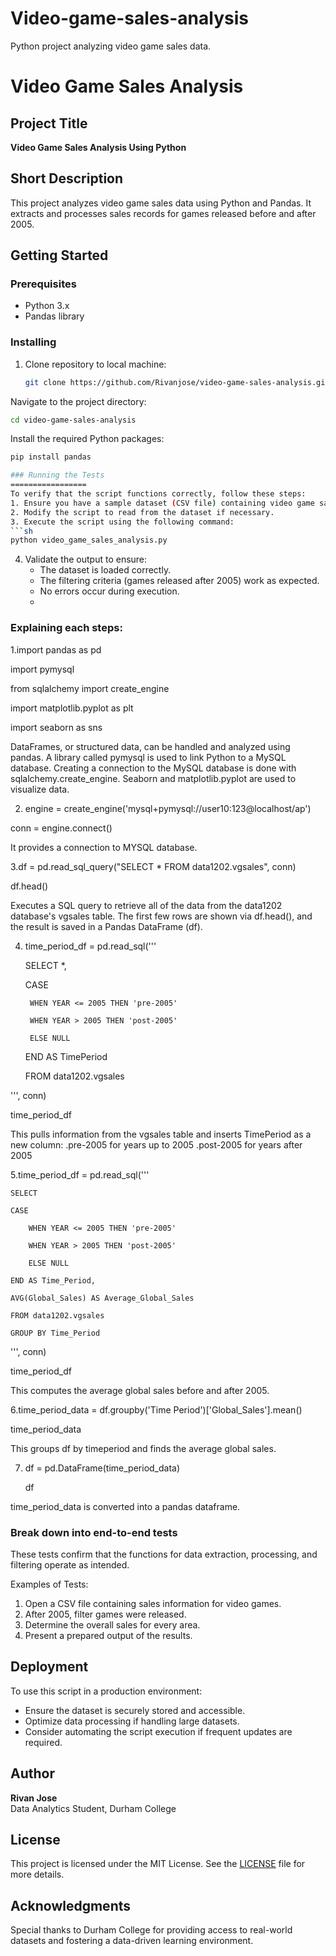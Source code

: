 # Video-game-sales-analysis
Python project analyzing video game sales data.
# Video Game Sales Analysis

## Project Title
**Video Game Sales Analysis Using Python**

## Short Description
This project analyzes video game sales data using Python and Pandas. It extracts and processes sales records for games released before and after 2005.

## Getting Started

### Prerequisites
- Python 3.x
- Pandas library

### Installing
1. Clone repository to local machine:
   ```sh
   git clone https://github.com/Rivanjose/video-game-sales-analysis.git
Navigate to the project directory:
   ```sh
   cd video-game-sales-analysis
   ```
 Install the required Python packages:
   ```sh
   pip install pandas

### Running the Tests
=================
To verify that the script functions correctly, follow these steps:
1. Ensure you have a sample dataset (CSV file) containing video game sales data.
2. Modify the script to read from the dataset if necessary.
3. Execute the script using the following command:
   ```sh
   python video_game_sales_analysis.py
   ```
4. Validate the output to ensure:
   - The dataset is loaded correctly.
   - The filtering criteria (games released after 2005) work as expected.
   - No errors occur during execution.
   - 
### Explaining each steps:

1.import pandas as pd

  import pymysql
  
  from sqlalchemy import create_engine
  
  import matplotlib.pyplot as plt
  
  import seaborn as sns

DataFrames, or structured data, can be handled and analyzed using pandas.
A library called pymysql is used to link Python to a MySQL database.
Creating a connection to the MySQL database is done with sqlalchemy.create_engine.
Seaborn and matplotlib.pyplot are used to visualize data.

2. engine = create_engine('mysql+pymysql://user10:123@localhost/ap')
   
conn = engine.connect()

It provides a connection to MYSQL database.

3.df = pd.read_sql_query("SELECT * FROM data1202.vgsales", conn)

df.head()

Executes a SQL query to retrieve all of the data from the data1202 database's vgsales table.
The first few rows are shown via df.head(), and the result is saved in a Pandas DataFrame (df).

4. time_period_df = pd.read_sql('''
   
    SELECT *,
   
    CASE
   
        WHEN YEAR <= 2005 THEN 'pre-2005'
   
        WHEN YEAR > 2005 THEN 'post-2005'
   
        ELSE NULL
   
    END AS TimePeriod
   
    FROM data1202.vgsales
   
''', conn)

time_period_df

This pulls information from the vgsales table and inserts TimePeriod as a new column:
.pre-2005 for years up to 2005
.post-2005 for years after 2005

5.time_period_df = pd.read_sql('''

    SELECT
    
    CASE
    
        WHEN YEAR <= 2005 THEN 'pre-2005'
        
        WHEN YEAR > 2005 THEN 'post-2005'
        
        ELSE NULL
        
    END AS Time_Period,
    
    AVG(Global_Sales) AS Average_Global_Sales
    
    FROM data1202.vgsales
    
    GROUP BY Time_Period
    
''', conn)

time_period_df

This computes the average global sales before and after 2005.

6.time_period_data = df.groupby('Time Period')['Global_Sales'].mean()

time_period_data

This groups df by timeperiod and finds the average global sales.

7. df = pd.DataFrame(time_period_data)
   
   df
   
time_period_data is converted into a pandas dataframe.


### Break down into end-to-end tests

These tests confirm that the functions for data extraction, processing, and filtering operate as intended.

Examples of Tests:
1. Open a CSV file containing sales information for video games.
2. After 2005, filter games were released.
3. Determine the overall sales for every area.
4. Present a prepared output of the results.


## Deployment
To use this script in a production environment:
- Ensure the dataset is securely stored and accessible.
- Optimize data processing if handling large datasets.
- Consider automating the script execution if frequent updates are required.

## Author
**Rivan Jose**  
Data Analytics Student, Durham College

## License
This project is licensed under the MIT License. See the [LICENSE](LICENSE) file for more details.

## Acknowledgments
Special thanks to Durham College for providing access to real-world datasets and fostering a data-driven learning environment.


